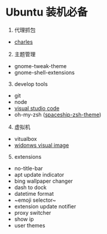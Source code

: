 # Ubuntu 装机必备

1. 代理抓包

* [charles](https://www.charlesproxy.com/)

2. 主题管理

* gnome-tweak-theme
* gnome-shell-extensions

3. develop tools

* git
* node
* [visual studio code](https://code.visualstudio.com/)
* oh-my-zsh ([spaceship-zsh-theme](https://github.com/denysdovhan/spaceship-zsh-theme))

4. 虚拟机

* vitualbox
* [widonws visual image](https://developer.microsoft.com/en-us/microsoft-edge/tools/vms/)

5. extensions

* no-title-bar
* apt update indicator
* bing wallpaper changer
* dash to dock
* datetime format
* ~emoji selector~
* extension update notifier
* proxy switcher
* show ip
* user themes
